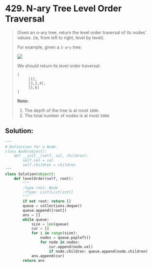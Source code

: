 # 429. N-ary Tree Level Order Traversal

> Given an n-ary tree, return the level order traversal of its nodes' values. \(ie, from left to right, level by level\).
>
> For example, given a `3-ary` tree: 
>
> ![](https://leetcode.com/static/images/problemset/NaryTreeExample.png)
>
> We should return its level order traversal:
>
> ```text
> [
>      [1],
>      [3,2,4],
>      [5,6]
> ]
> ```
>
> **Note:**
>
> 1. The depth of the tree is at most `1000`.
> 2. The total number of nodes is at most `5000`.

## Solution:

```python
"""
# Definition for a Node.
class Node(object):
    def __init__(self, val, children):
        self.val = val
        self.children = children
"""
class Solution(object):
    def levelOrder(self, root):
        """
        :type root: Node
        :rtype: List[List[int]]
        """
        if not root: return []
        queue = collections.deque()
        queue.append([root])
        ans = []
        while queue:
            size = len(queue)
            cur = []
            for i in range(size):
                nodes = queue.popleft()
                for node in nodes:
                    cur.append(node.val)
                    if node.children: queue.append(node.children)
            ans.append(cur)
        return ans
        
```

